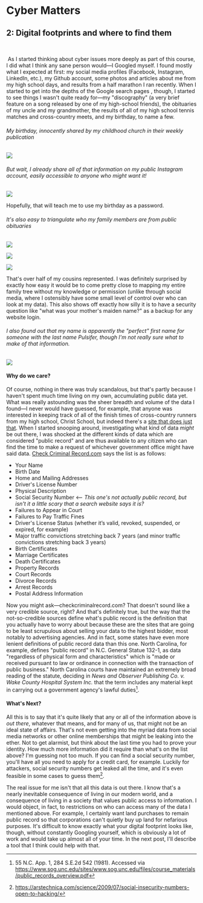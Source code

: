 # Cyber Matters 

## 2: Digital footprints and where to find them

​	

​	As I started thinking about cyber issues more deeply as part of this course, I did what I think any sane person would—I Googled myself. I found mostly what I expected at first: my social media profiles (Facebook, Instagram, LinkedIn, etc.), my Github account, some photos and articles about me from my high school days, and results from a half marathon I ran recently. When I started to get into the depths of the Google search pages , though, I started to see things I wasn't quite ready for—my "discography" (a very brief feature on a song released by one of my high-school friends), the obituaries of my uncle and my grandmother, the results of all of my high school tennis matches and cross-country meets, and my birthday, to name a few. 

###### My birthday, innocently shared by my childhood church in their weekly publication

![](/Users/liampulsifer/cyber_capstone/markdown/photos/birthday.png) 

###### But wait, I already share all of that information on my public Instagram account, easily accessible to anyone who might want it!

![](/Users/liampulsifer/cyber_capstone/markdown/photos/insta.png)

Hopefully, that will teach me to use my birthday as a password.



###### It's also easy to triangulate who my family members are from public obituaries 

![](/Users/liampulsifer/cyber_capstone/markdown/photos/gail_obit_header.png)

![](/Users/liampulsifer/cyber_capstone/markdown/photos/gail_obit.png)

![](/Users/liampulsifer/cyber_capstone/markdown/photos/gary_obit.png)

That's over half of my cousins represented. I was definitely surprised by exactly how easy it would be to come pretty close to mapping my entire family tree without my knowledge or permission (unlike through social media, where I ostensibly have some small level of control over who can look at my data). This also shows off exactly how silly it is to have a security question like "what was your mother's maiden name?" as a backup for any website login.

###### I also found out that my name is apparently the "perfect" first name for someone with the last name Pulsifer, though I'm not really sure what to make of that information.

![](/Users/liampulsifer/cyber_capstone/markdown/photos/perfect_names.png)

#### Why do we care?

Of course, nothing in there was truly scandalous, but that's partly because I haven't spent much time living on my own, accumulating public data yet. What was really astounding was the sheer breadth and volume of the data I found—I never would have guessed, for example, that anyone was interested in keeping track of all of the finish times of cross-country runners from my high school, Christ School, but indeed there's a [site that does just that](https://www.athletic.net/CrossCountry/TeamRecords.aspx?SchoolID=9005&Grade=12). When I started snooping around, investigating what kind of data *might* be out there, I was shocked at the different kinds of data which are considered "public record" and are thus available to any citizen who can find the time to make a request of whichever government office might have said data. [Check Criminal Record.com](https://www.checkcriminalrecord.com/which-parts-of-your-personal-data-are-considered-public-record/) says the list is as follows:

- Your Name
- Birth Date
- Home and Mailing Addresses
- Driver's License Number
- Physical Description
- Social Security Number <— *This one's not actually public record, but isn't it a little scary that a search website says it is?* 
- Failures to Appear in Court
- Failures to Pay Traffic Fines
- Driver's License Status (whether it’s valid, revoked, suspended, or expired, for example)
- Major traffic convictions stretching back 7 years (and minor traffic convictions stretching back 3 years)
- Birth Certificates
- Marriage Certificates
- Death Certificates
- Property Records
- Court Records
- Divorce Records
- Arrest Records
- Postal Address Information

Now you might ask—checkcriminalrecord.com? That doesn't sound like a very credible source, right? And that's definitely true, but the way that the not-so-credible sources define what's public record is the definition that you actually have to worry about because these are the sites that are going to be least scrupulous about selling your data to the highest bidder, most notably to advertising agencies. And in fact, some states have even more lenient definitions of public record data than this one. North Carolina, for example, defines "public record" in N.C. General Statue 132-1, as data "regardless of physical form and characteristics" which is "made or received pursuant to law or ordinance in connection with the transaction of public business." North Carolina courts have maintained an extremely broad reading of the statute, deciding in *News and Observer Publishing Co. v. Wake County Hospital System Inc.* that the term includes any material kept in carrying out a government agency's lawful duties[^1].  

#### What's Next?

All this is to say that it's quite likely that any or all of the information above is *out there*, whatever that means, and for many of us, that might not be an ideal state of affairs. That's not even getting into the myriad data from social media networks or other online memberships that might be leaking into the ether. Not to get alarmist, but think about the last time you had to prove your identity. How much more information did it require than what's on the list above? I'm guessing not too much. If you can find a social security number, you'll have all you need to apply for a credit card, for example. Luckily for attackers, social security numbers get leaked all the time, and it's even feasible in some cases to guess them[^2]. 

The real issue for me isn't that all this data is out there. I know that's a nearly inevitable consequence of living in our modern world, and a consequence of living in a society that values public access to information. I would object, in fact, to restrictions on who can access many of the data I mentioned above. For example, I certainly want land purchases to remain public record so that corporations can't quietly buy up land for nefarious purposes. It's difficult to know exactly what your digital footprint looks like, though, without constantly Googling yourself, which is obviously a lot of work and would take up almost all of your time. In the next post, I'll describe a tool that I think could help with that. 









[^1]: 55 N.C. App. 1, 284 S.E.2d 542 (1981). Accessed via https://www.sog.unc.edu/sites/www.sog.unc.edu/files/course_materials/public_records_overview.pdf
[^2]: https://arstechnica.com/science/2009/07/social-insecurity-numbers-open-to-hacking/



